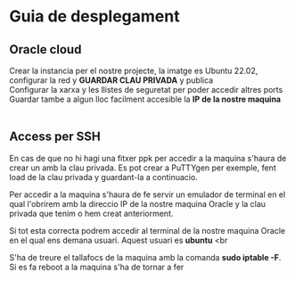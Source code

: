 # Guia de desplegament 

## Oracle cloud

Crear la instancia per el nostre projecte, la imatge es Ubuntu 22.02, configurar la red y **GUARDAR CLAU PRIVADA** y publica <br>
Configurar la xarxa y les llistes de seguretat per poder accedir altres ports<br>
Guardar tambe a algun lloc facilment accesible la **IP de la nostre maquina**<br><br>

## Access per SSH 

En cas de que no hi hagi una fitxer ppk per accedir a la maquina s'haura de crear un amb la clau privada. Es pot crear a PuTTYgen per exemple,
fent load de la clau privada y guardant-la a continuacio.<br>

Per accedir a la maquina s'haura de fe servir un emulador de terminal en el qual l'obrirem amb la direccio IP de la nostre maquina Oracle y la clau privada que tenim o hem creat anteriorment. <br>

Si tot esta correcta podrem accedir al terminal de la nostre maquina Oracle en el qual ens demana usuari. Aquest usuari es **ubuntu** <br

S'ha de treure el tallafocs de la maquina amb la comanda **sudo iptable -F**. Si es fa reboot a la maquina s'ha de tornar a fer <br><br>





